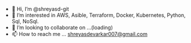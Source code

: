 - 👋 Hi, I’m @shreyasd-git
- 👀 I’m interested in AWS, Asible, Terraform, Docker, Kubernetes, Python, Sql, NoSql. 
- 💞️ I’m looking to collaborate on ...(loading)
- 📫 How to reach me ... shreyasdevarkar007@gmail.com

